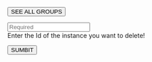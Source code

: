 <!-- TITLE: Remove Group -->

<button >SEE ALL GROUPS</button>

<p id="p"></p>

<input type="text" id="ID" placeholder="Required"><br>
Enter the Id of the instance you want to delete!

<button id="Delete">SUMBIT</button>